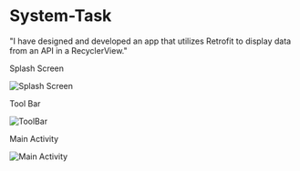 # System-Task
"I have designed and developed an app that utilizes Retrofit to display data from an API in a RecyclerView."

Splash Screen

![Splash Screen](https://github.com/Gowtham4801/System-Task/assets/130385346/417cec3a-42a3-49ed-ae76-858bca623c52)

Tool Bar

![ToolBar](https://github.com/Gowtham4801/System-Task/assets/130385346/d0cf8a6c-544f-4757-8d20-cba626eb7664)

Main Activity 

![Main Activity](https://github.com/Gowtham4801/System-Task/assets/130385346/0d9a8287-ef99-4692-8fdd-c9ace4f40d58)

